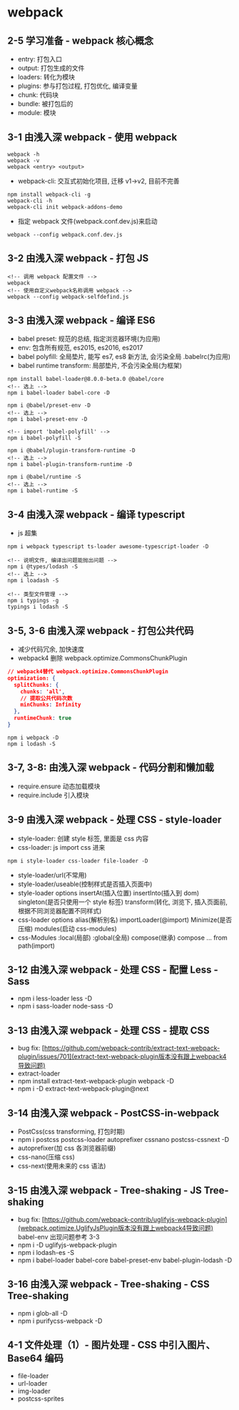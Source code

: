 ﻿# webpack

## 2-5 学习准备 - webpack 核心概念

- entry: 打包入口
- output: 打包生成的文件
- loaders: 转化为模块
- plugins: 参与打包过程, 打包优化, 编译变量
- chunk: 代码块
- bundle: 被打包后的
- module: 模块

## 3-1 由浅入深 webpack - 使用 webpack

```node
webpack -h
webpack -v
webpack <entry> <output>
```

- webpack-cli: 交互式初始化项目, 迁移 v1->v2, 目前不完善

```shell
npm install webpack-cli -g
webpack-cli -h
webpack-cli init webpack-addons-demo
```

- 指定 webpack 文件(webpack.conf.dev.js)来启动

```shell
webpack --config webpack.conf.dev.js
```

## 3-2 由浅入深 webpack - 打包 JS

```node
<!-- 调用 webpack 配置文件 -->
webpack
<!-- 使用自定义webpack名称调用 webpack -->
webpack --config webpack-selfdefind.js
```

## 3-3 由浅入深 webpack - 编译 ES6

- babel preset: 规范的总结, 指定浏览器环境(为应用)
- env: 包含所有规范, es2015, es2016, es2017
- babel polyfill: 全局垫片, 能写 es7, es8 新方法, 会污染全局 .babelrc(为应用)
- babel runtime transform: 局部垫片, 不会污染全局(为框架)

```node
npm install babel-loader@8.0.0-beta.0 @babel/core
<!-- 选上 -->
npm i babel-loader babel-core -D

npm i @babel/preset-env -D
<!-- 选上 -->
npm i babel-preset-env -D

<!-- import 'babel-polyfill' -->
npm i babel-polyfill -S

npm i @babel/plugin-transform-runtime -D
<!-- 选上 -->
npm i babel-plugin-transform-runtime -D

npm i @babel/runtime -S
<!-- 选上 -->
npm i babel-runtime -S
```

## 3-4 由浅入深 webpack - 编译 typescript

- js 超集

```shell
npm i webpack typescript ts-loader awesome-typescript-loader -D

<!-- 说明文件, 编译出问题能抛出问题 -->
npm i @types/lodash -S
<!-- 选上 -->
npm i loadash -S

<!-- 类型文件管理 -->
npm i typings -g
typings i lodash -S
```

## 3-5, 3-6 由浅入深 webpack - 打包公共代码

- 减少代码冗余, 加快速度
- webpack4 删除 webpack.optimize.CommonsChunkPlugin

```json
// webpack4替代 webpack.optimize.CommonsChunkPlugin
optimization: {
  splitChunks: {
    chunks: 'all',
    // 提取公共代码次数
    minChunks: Infinity
  },
  runtimeChunk: true
}
```

```node
npm i webpack -D
npm i lodash -S
```

## 3-7, 3-8: 由浅入深 webpack - 代码分割和懒加载

- require.ensure 动态加载模块
- require.include 引入模块

## 3-9 由浅入深 webpack - 处理 CSS - style-loader

- style-loader: 创建 style 标签, 里面是 css 内容
- css-loader: js import css 进来

```shell
npm i style-loader css-loader file-loader -D
```

- style-loader/url(不常用)
- style-loader/useable(控制样式是否插入页面中)
- style-loader options
  insertAt(插入位置)
  insertInto(插入到 dom)
  singleton(是否只使用一个 style 标签)
  transform(转化, 浏览下, 插入页面前, 根据不同浏览器配置不同样式)
- css-loader options
  alias(解析别名)
  importLoader(@import)
  Minimize(是否压缩)
  modules(启动 css-modules)
- css-Modules
  :local(局部)
  :global(全局)
  compose(继承)
  compose ... from path(import)

## 3-12 由浅入深 webpack - 处理 CSS - 配置 Less - Sass

- npm i less-loader less -D
- npm i sass-loader node-sass -D

## 3-13 由浅入深 webpack - 处理 CSS - 提取 CSS

- bug fix: [https://github.com/webpack-contrib/extract-text-webpack-plugin/issues/701](extract-text-webpack-plugin版本没有跟上webpack4导致问题)
- extract-loader
- npm install extract-text-webpack-plugin webpack -D
- npm i -D extract-text-webpack-plugin@next

## 3-14 由浅入深 webpack - PostCSS-in-webpack

- PostCss(css transforming, 打包时期)
- npm i postcss postcss-loader autoprefixer cssnano postcss-cssnext -D
- autoprefixer(加 css 各浏览器前缀)
- css-nano(压缩 css)
- css-next(使用未来的 css 语法)

## 3-15 由浅入深 webpack - Tree-shaking - JS Tree-shaking

- bug fix: [https://github.com/webpack-contrib/uglifyjs-webpack-plugin](webpack.optimize.UglifyJsPlugin版本没有跟上webpack4导致问题) babel-env 出现问题参考 3-3
- npm i -D uglifyjs-webpack-plugin
- npm i lodash-es -S
- npm i babel-loader babel-core babel-preset-env babel-plugin-lodash -D

## 3-16 由浅入深 webpack - Tree-shaking - CSS Tree-shaking

- npm i glob-all -D
- npm i purifycss-webpack -D

## 4-1 文件处理（1）- 图片处理 - CSS 中引入图片、Base64 编码

- file-loader
- url-loader
- img-loader
- postcss-sprites
